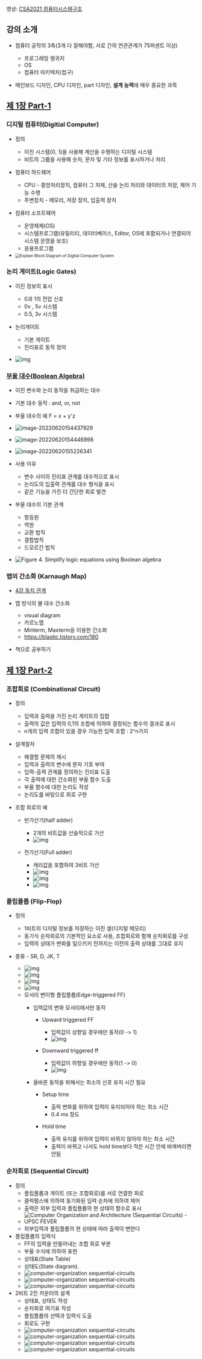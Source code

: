 영상: [CSA2021 컴퓨터시스템구조](https://www.youtube.com/playlist?list=PLc8fQ-m7b1hCHTT7VH2oo0Ng7Et096dYc)

## 강의 소개
- 컴퓨터 공학의 3축(3개 다 잘해야함, 서로 간의 연관관계가 75퍼센트 이상)
  - 프로그래밍 랭귀지
  - OS
  - 컴퓨터 아키텍처(컴구)

- 메인보드 디자인, CPU 디자인, part 디자인, **설계 능력**에 매우 중요한 과목

## [제 1장 Part-1](https://www.youtube.com/watch?v=SG89LOgT7Vc&list=PLc8fQ-m7b1hCHTT7VH2oo0Ng7Et096dYc&index=2)

### 디지털 컴퓨터(Digitial Computer)

- 정의
  - 이진 시스템(0, 1)을 사용해 계산을 수행하는 디지털 시스템
  - 비트의 그룹을 사용해 숫자, 문자 및 기타 정보를 표시하거나 처리

- 컴퓨터 하드웨어
  - CPU - 중앙처리장치, 컴퓨터 그 자체, 산술 논리 처리와 데이터의 저장, 제어 기능 수행
  - 주변장치 - 메모리, 저장 장치, 입출력 장치

- 컴퓨터 소프트웨어
  - 운영체제(OS)
  - 시스템프로그램(유틸리티, 데이터베이스, Editor, OS에 포함되거나 연결되어 시스템 운영을 보조)
  - 응용프로그램

- <img src="1장-디지털-논리-회로-및-강의소개.assets/Explain-Block-Diagram-of-Digital-Computer-System.png" alt="Explain Block Diagram of Digital Computer System" style="zoom:75%;" />

### 논리 게이트(Logic Gates)
- 이진 정보의 표시
  - 0과 1의 전압 신호
  - 0v , 5v 시스템
  - 0.5, 3v 시스템

- 논리게이트
  - 기본 게이트
  - 진리표로 동작 정의

- ![img](1장-디지털-논리-회로-및-강의소개.assets/2.png)

### [부울 대수(Boolean Algebra)](/이산-수학/명제,추론,귀납,부울대수/부울-대수.md)

- 이진 변수와 논리 동작을 취급하는 대수
- 기본 대수 동작 : and, or, not
- 부울 대수의 예 F = x  + y'z
- ![image-20220620154437929](1장-디지털-논리-회로-및-강의소개.assets/image-20220620154437929.png)
- ![image-20220620154446998](1장-디지털-논리-회로-및-강의소개.assets/image-20220620154446998.png)
- ![image-20220620155226341](1장-디지털-논리-회로-및-강의소개.assets/image-20220620155226341.png)

- 사용 이유
  - 변수 사이의 진리표 관계를 대수적으로 표시
  - 논리도의 입출력 관계를 대수 형식을 표시
  - 같은 기능을 가진 더 간단한 회로 발견
- 부울 대수의 기본 관계
  - 항등원
  - 역원
  - 교환 법칙
  - 결합법칙
  - 드모르간 법칙
- ![Figure 4. Simplify logic equations using Boolean algebra](1장-디지털-논리-회로-및-강의소개.assets/3053ab0e02a104e287056418ea071d56.svg)


### 맵의 간소화 (Karnaugh Map)
- [4강 동치 관계](/이산-수학/이산수학-기초/동치-관계.md)
- 맵 방식의 불 대수 간소화
  - visual diagram
  - 카르노맵
  - Minterm, Maxterm응 이용한 간소화
  - https://blastic.tistory.com/180


- 책으로 공부하기

## [제 1장 Part-2](https://www.youtube.com/watch?v=gn5z3Un_qqM&list=PLc8fQ-m7b1hCHTT7VH2oo0Ng7Et096dYc&index=3)

### 조합회로 (Combinational Circuit)
- 정의
  - 입력과 출력을 가진 논리 게이트의 집합
  - 출력의 값은 입력의 0,1의 조합에 의하여 결정되는 함수의 결과로 표시
  - n개의 입력 조합이 있을 경우 가능한 입력 조합 : 2^n가지

- 설계절차
  - 해결할 문제의 제시
  - 입력과 출력의 변수에 문자 기호 부여
  - 입력-출력 관계를 정의하는 진리표 도출
  - 각 출력에 대한 간소화된 부울 함수 도출
  - 부울 함수에 대한 논리도 작성
  - 논리도를 바탕으로 회로 구현

- 조합 회로의 예
  - 반가산기(half adder)
    - 2개의 비트값을 산술적으로 가산
    - ![img](1장-디지털-논리-회로-및-강의소개.assets/225C2C3758A97D2904.png)

  - 전가산기(Full adder)
    - 캐리값을 포함하여 3비트 가산
    - ![img](1장-디지털-논리-회로-및-강의소개.assets/247EC04158A97D291F.gif)
    - ![img](1장-디지털-논리-회로-및-강의소개.assets/Full-Adder-K-maps-Boolean-Expression.png)
    - ![img](1장-디지털-논리-회로-및-강의소개.assets/256B0F4458A97D2935.jpeg)


### 플립플롭 (Flip-Flop)
- 정의
  - 1비트의 디지털 정보를 저장하는 이진 셀(디지털 메모리)
  - 동기식 순차회로의 기본적인 요소로 사용, 조합회로와 함께 순차회로를 구성
  - 입력의 상태가 변화를 일으키키 전까지는 이전의 출력 상태를 그대로 유지

- 종류 - SR, D, JK, T
  - ![img](1장-디지털-논리-회로-및-강의소개.assets/SRflip-flop.png)
  - ![img](1장-디지털-논리-회로-및-강의소개.assets/Dflip-flop.png)
  - ![img](1장-디지털-논리-회로-및-강의소개.assets/Tflip-flop.png)
  - ![img](1장-디지털-논리-회로-및-강의소개.assets/JKflip-flop.png)
  - 모서리 변이형 플립플롭(Edge-triggered FF)
    - 입력값의 변화 모서리에서만 동작
      - Upward triggered FF
        - 입력값이 상향일 경우에만 동작(0 -> 1)
        - ![img](1장-디지털-논리-회로-및-강의소개.assets/clkTFF.gif)

      - Downward triggered ff
        - 입력값이 하향일 경우에만 동작(1 -> 0)
        - ![img](1장-디지털-논리-회로-및-강의소개.assets/clkDFF.gif)

    - 올바른 동작을 위해서는 최소의 신호 유지 시간 필요
      - Setup time
        - 출력 변화를 위하여 입력이 유지되어야 하는 최소 시간
        - 0.4 ms 정도

      - Hold time
        - 출력 유지를 위하여 입력이 바뀌지 않아야 하는 최소 시간
        - 출력이 바뀌고 나서도 hold time보다 적은 시간 안에 바껴버리면 안됨


### 순차회로 (Sequential Circuit)
- 정의
  - 플립플롭과 게이트 (또는 조합회로)를 서로 연결한 회로
  - 클럭펄스에 의하여 동기화된 입력 순차에 의하여 제어
  - 출력은 외부 입력과 플립플롭의 현 상태의 함수로 표시
  - ![Computer Organization and Architecture (Sequential Circuits) - UPSC FEVER](1장-디지털-논리-회로-및-강의소개.assets/sequential-circuits.png)
  - 외부입력과 플립플롭의 현 상태에 따라 출력이 변한다
- 플립플롭의 입력식
  - FF의 입력을 만들어내는 조합  회로 부분
  - 부울 수식에 의하여 표현
  - 상태표(State Table)
  - 상태도(State diagram).
  - ![computer-organization sequential-circuits](1장-디지털-논리-회로-및-강의소개.assets/sequential-circuits1.png)
  - ![computer-organization sequential-circuits](1장-디지털-논리-회로-및-강의소개.assets/sequential-circuits2.png)
  - ![computer-organization sequential-circuits](1장-디지털-논리-회로-및-강의소개.assets/sequential-circuits4.png)
- 2비트 2진 카운터의 설계
  - 상태표, 상태도 작성
  - 순차회로 여기표 작성
  - 플립플롭의 선택과 입력식 도출
  - 회로도 구현
  - ![computer-organization sequential-circuits](1장-디지털-논리-회로-및-강의소개.assets/sequential-circuits5.png)
  - ![computer-organization sequential-circuits](1장-디지털-논리-회로-및-강의소개.assets/sequential-circuits6.png)
  - ![computer-organization sequential-circuits](1장-디지털-논리-회로-및-강의소개.assets/sequential-circuits7.png)
  - ![computer-organization sequential-circuits](1장-디지털-논리-회로-및-강의소개.assets/sequential-circuits8.png)


































